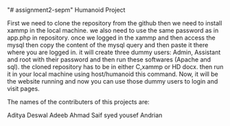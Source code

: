 "# assignment2-sepm" 
				Humanoid Project		

First we need to clone the repository from the github then we need to install xammp in the local machine. we also need to use the same password as in app.php in repository.
once we logged in the xammp and then access the mysql then copy the content of the mysql query and then paste it there where you are logged in. it will create three dummy users: Admin, Assistant and root with their password and then run these softwares (Apache and sql).
the cloned repository has to be in either C,xammp or HD docx. then run it in  your local machine using host/humanoid this command.
Now, it will be the website running and now you can use those dummy users to login and visit pages.


The names of the contributers of this projects are:

Aditya Deswal
Adeeb Ahmad
Saif syed
yousef
Andrian
